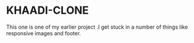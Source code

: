 # KHAADI-CLONE
This one is one of my earlier project .I  get stuck in a number of things like responsive images and footer.
